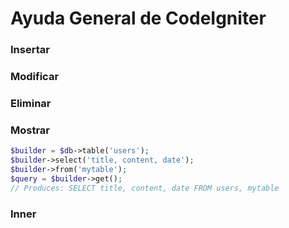 # Ayuda General de CodeIgniter

### Insertar

### Modificar

### Eliminar

### Mostrar

```php
$builder = $db->table('users');
$builder->select('title, content, date');
$builder->from('mytable');
$query = $builder->get();
// Produces: SELECT title, content, date FROM users, mytable
```

### Inner











